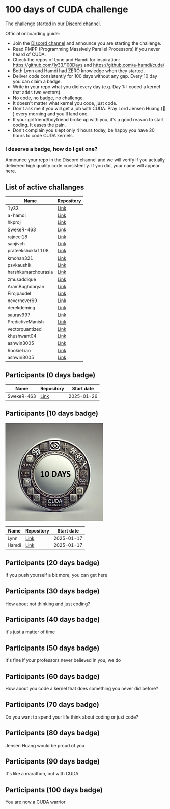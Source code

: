 # 100 days of CUDA challenge

The challenge started in our [Discord channel](https://discord.gg/4Tg4TkJQzE).

Official onboarding guide:

- Join the [Discord channel](https://discord.gg/4Tg4TkJQzE) and announce you are starting the challenge.
- Read PMPP (Programming Massively Parallel Processors) if you never heard of CUDA.
- Check the repos of Lynn and Hamdi for inspiration: https://github.com/1y33/100Days and https://github.com/a-hamdi/cuda/
- Both Lynn and Hamdi had ZERO knowledge when they started.
- Deliver code consistently for 100 days without any gap. Every 10 day you can claim a badge.
- Write in your repo what you did every day (e.g. Day 1: I coded a kernel that adds two vectors).
- No code, no badge, no challenge.
- It doesn't matter what kernel you code, just code.
- Don't ask me if you will get a job with CUDA. Pray Lord Jensen Huang (🙏 ) every morning and you'll land one.
- If your girlfriend/boyfriend broke up with you, it's a good reason to start coding. It eases the pain.
- Don't complain you slept only 4 hours today, be happy you have 20 hours to code CUDA kernels.

### I deserve a badge, how do I get one?

Announce your repo in the Discord channel and we will verify if you actually delivered high quality code consistently. If you did, your name will appear here.

## List of active challanges
| Name                 | Repository                                                |
| -------------------- | --------------------------------------------------------- |
| 1y33                 | [Link](https://github.com/1y33/100Days)                    |
| a-hamdi              | [Link](https://github.com/a-hamdi/cuda)                   |
| hkproj               | [Link](https://github.com/hkproj/100-days-of-gpu/blob/main/CUDA.md) |
| SwekeR-463           | [Link](https://github.com/SwekeR-463/100kernels)          |
| rajneel18            | [Link](https://github.com/rajneel18/100_CUDA_Kernels)     |
| sanjivch             | [Link](https://github.com/sanjivch/100-days-of-gpu)       |
| prateekshukla1108    | [Link](https://github.com/prateekshukla1108/100-daysofcuda) |
| kmohan321            | [Link](https://github.com/kmohan321/CUDA)                 |
| psvkaushik           | [Link](https://github.com/psvkaushik/100_Days_CUDA)       |
| harshkumarchourasia  | [Link](https://github.com/harshkumarchourasia/100DaysOfGPU) |
| zmusaddique          | [Link](https://github.com/zmusaddique/100daysCUDA/tree/main) |
| AramBughdaryan       | [Link](https://github.com/AramBughdaryan/cuda)            |
| Firojpaudel          | [Link](https://github.com/Firojpaudel/100_days_of_CUDA)   |
| nevernever69         | [Link](https://github.com/nevernever69/100-days-of-cuda)  |
| derekdeming          | [Link](https://github.com/derekdeming/tinyCuda)           |
| saurav997            | [Link](https://github.com/saurav997/100DaysOfCuda)        |
| PredictiveManish     | [Link](https://github.com/PredictiveManish/100days)       |
| vectorquantized      | [Link](https://github.com/vectorquantized/100daysofcuda)  |
| khushwant04          | [Link](https://github.com/khushwant04/100-Days-CUDA.git)  |
| ashwin3005           | [Link](https://github.com/ashwin3005/CUDA)                |
| RookieLiao           | [Link](https://github.com/RookieLiao/tiny-cuda-examples)  |
| ashwin3005           | [Link]( https://github.com/mathysgrapotte/100DaysCUDA)                |


## Participants (0 days badge)

| Name       | Repository                                       | Start date |
| ---------- | ------------------------------------------------ | ---------- |
| SwekeR-463 | [Link](https://github.com/SwekeR-463/100kernels) | 2025-01-26 |

## Participants (10 days badge)

![Badge 10 days](badges/badge_10_days_small.jpeg)

| Name  | Repository                               | Start date |
| ----- | ---------------------------------------- | ---------- |
| Lynn  | [Link](https://github.com/1y33/100Days)  | 2025-01-17 |
| Hamdi | [Link](https://github.com/a-hamdi/cuda/) | 2025-01-17 |

## Participants (20 days badge)

If you push yourself a bit more, you can get here

## Participants (30 days badge)

How about not thinking and just coding?

## Participants (40 days badge)

It's just a matter of time

## Participants (50 days badge)

It's fine if your professors never believed in you, we do

## Participants (60 days badge)

How about you code a kernel that does something you never did before?

## Participants (70 days badge)

Do you want to spend your life think about coding or just code?

## Participants (80 days badge)

Jensen Huang would be proud of you

## Participants (90 days badge)

It's like a marathon, but with CUDA

## Participants (100 days badge)

You are now a CUDA warrior
